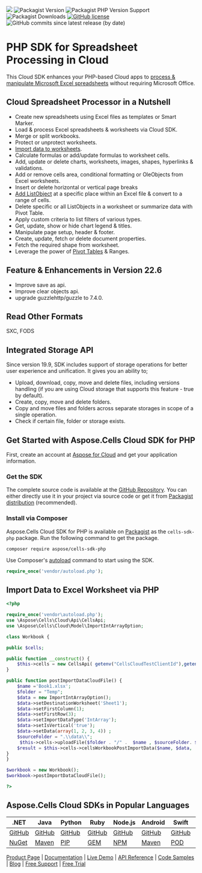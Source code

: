 ![](https://img.shields.io/badge/REST%20API-v3.0-lightgrey) ![Packagist Version](https://img.shields.io/packagist/v/aspose/cells-sdk-php) ![Packagist PHP Version Support](https://img.shields.io/packagist/php-v/aspose/cells-sdk-php) ![Packagist Downloads](https://img.shields.io/packagist/dt/aspose/cells-sdk-php) [![GitHub license](https://img.shields.io/github/license/aspose-cells-cloud/aspose-cells-cloud-java)](https://github.com/aspose-cells-cloud/aspose-cells-cloud-php/blob/master/LICENSE) ![GitHub commits since latest release (by date)](https://img.shields.io/github/commits-since/aspose-cells-cloud/aspose-cells-cloud-php/22.6)

# PHP SDK for Spreadsheet Processing in Cloud

This Cloud SDK enhances your PHP-based Cloud apps to [process & manipulate Microsoft Excel spreadsheets](https://products.aspose.cloud/cells/php) without requiring Microsoft Office.

## Cloud Spreadsheet Processor in a Nutshell

- Create new spreadsheets using Excel files as templates or Smart Marker.
- Load & process Excel spreadsheets & worksheets via Cloud SDK.
- Merge or split workbooks.
- Protect or unprotect worksheets.
- [Import data to worksheets](https://docs.aspose.cloud/cells/import-data-into-worksheet/).
- Calculate formulas or add/update formulas to worksheet cells.
- Add, update or delete charts, worksheets, images, shapes, hyperlinks & validations.
- Add or remove cells area, conditional formatting or OleObjects from Excel worksheets.
- Insert or delete horizontal or vertical page breaks
- [Add ListObject](https://docs.aspose.cloud/cells/working-with-list-object-or-table/) at a specific place within an Excel file & convert to a range of cells.
- Delete specific or all ListObjects in a worksheet or summarize data with Pivot Table.
- Apply custom criteria to list filters of various types.
- Get, update, show or hide chart legend & titles.
- Manipulate page setup, header & footer.
- Create, update, fetch or delete document properties.
- Fetch the required shape from worksheet.
- Leverage the power of [Pivot Tables](https://docs.aspose.cloud/cells/working-with-pivot-tables/) & Ranges.

## Feature & Enhancements in Version 22.6

- Improve save as api.
- Improve clear objects api.
- upgrade guzzlehttp/guzzle to 7.4.0.

## Read Other Formats

SXC, FODS

## Integrated Storage API

Since version 19.9, SDK includes support of storage operations for better user experience and unification. It gives you an ability to;

- Upload, download, copy, move and delete files, including versions handling (if you are using Cloud storage that supports this feature - true by default).
- Create, copy, move and delete folders.
- Copy and move files and folders across separate storages in scope of a single operation.
- Check if certain file, folder or storage exists.


## Get Started with Aspose.Cells Cloud SDK for PHP

First, create an account at [Aspose for Cloud](https://dashboard.aspose.cloud/#/apps) and get your application information.

### Get the SDK

The complete source code is available at the [GitHub Repository](https://github.com/aspose-cells-cloud/aspose-cells-cloud-php). You can either directly use it in your project via source code or get it from [Packagist distribution](https://packagist.org/packages/aspose/cells-sdk-php) (recommended). 

### Install via Composer

Aspose.Cells Cloud SDK for PHP is available on [Packagist](https://packagist.org/packages/aspose/cells-sdk-php) as the `cells-sdk-php` package. Run the following command to get the package.

```console
composer require aspose/cells-sdk-php
```

Use Composer's [autoload](https://getcomposer.org/doc/00-intro.md#autoloading) command to start using the SDK.

```php
require_once('vendor/autoload.php');
```

## Import Data to Excel Worksheet via PHP

```php
<?php

require_once('vendor\autoload.php');
use \Aspose\Cells\Cloud\Api\CellsApi;
use \Aspose\Cells\Cloud\Model\ImportIntArrayOption;

class Workbook {

public $cells;

public function __construct() {
    $this->cells = new CellsApi( getenv("CellsCloudTestClientId"),getenv("CellsCloudTestClientSecret"),"v3.0",getenv("CellsCloudTestApiBaseUrl"));
}

public function postImportDataCloudFile() {
    $name ='Book1.xlsx';
    $folder = "Temp";
    $data = new ImportIntArrayOption();
    $data->setDestinationWorksheet('Sheet1');
    $data->setFirstColumn(1);
    $data->setFirstRow(3);
    $data->setImportDataType('IntArray');
    $data->setIsVertical('true');
    $data->setData(array(1, 2, 3, 4)) ;
    $sourceFolder = ".\\data\\";
     $this->cells->uploadFile($folder . "/" .  $name , $sourceFolder. $name);
    $result = $this->cells->cellsWorkbookPostImportData($name, $data,  $folder);
}
}

$workbook = new Workbook();
$workbook->postImportDataCloudFile();

?>
```

## Aspose.Cells Cloud SDKs in Popular Languages

| .NET | Java | Python | Ruby | Node.js | Android | Swift | Perl | GO |
|---|---|---|---|---|---|---|---|---|
| [GitHub](https://github.com/aspose-cells-cloud/aspose-cells-cloud-dotnet) | [GitHub](https://github.com/aspose-cells-cloud/aspose-cells-cloud-java) | [GitHub](https://github.com/aspose-cells-cloud/aspose-cells-cloud-python) | [GitHub](https://github.com/aspose-cells-cloud/aspose-cells-cloud-ruby)  | [GitHub](https://github.com/aspose-cells-cloud/aspose-cells-cloud-node) | [GitHub](https://github.com/aspose-cells-cloud/aspose-cells-cloud-android)  | [GitHub](https://github.com/aspose-cells-cloud/aspose-cells-cloud-swift) | [GitHub](https://github.com/aspose-cells-cloud/aspose-cells-cloud-perl) | [GitHub](https://github.com/aspose-cells-cloud/aspose-cells-cloud-go) |
| [NuGet](https://www.nuget.org/packages/Aspose.Cells-Cloud/) | [Maven](https://repository.aspose.cloud/webapp/#/artifacts/browse/tree/General/repo/com/aspose/aspose-cells-cloud) | [PIP](https://pypi.org/project/asposecellscloud/) | [GEM](https://rubygems.org/gems/aspose_cells_cloud)  | [NPM](https://www.npmjs.com/package/asposecellscloud) | [Maven](https://repository.aspose.cloud/webapp/#/artifacts/browse/tree/General/repo/com/aspose/aspose-cells-cloud-android) | [POD](https://cocoapods.org/pods/AsposeCellsCloud) |  [CPAN](https://metacpan.org/release/AsposeCellsCloud-CellsApi) | [GO](https://pkg.go.dev/github.com/aspose-cells-cloud/aspose-cells-cloud-go/v20?tab=overview) |


[Product Page](https://products.aspose.cloud/cells/php) | [Documentation](https://docs.aspose.cloud/cells/) | [Live Demo](https://products.aspose.app/cells/family) | [API Reference](https://apireference.aspose.cloud/cells/) | [Code Samples](https://github.com/aspose-cells-cloud/aspose-cells-cloud-php/tree/master/test/Api) | [Blog](https://blog.aspose.cloud/category/cells/) | [Free Support](https://forum.aspose.cloud/c/cells) | [Free Trial](https://dashboard.aspose.cloud/#/apps)
